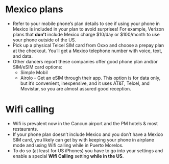 # Mexico plans

- Refer to your mobile phone’s plan details to see if using your phone in Mexico is included in your plan to avoid surprises! For example, Verizon plans that **don’t** include Mexico charge $10/day or $100/month to use your phone outside of the US.
- ⁠Pick up a physical Telcel SIM card from Oxxo and choose a prepay plan at the checkout. You’ll get a Mexico telephone number with voice, text, and data. 
- Other dancers report these companies offer good phone plan and/or SIM/eSIM card options:
  - Simple Mobil
  - Airolo - ⁠Get an eSIM through their app. This option is for data only, but it’s convenient, inexpensive, and it uses AT&T, Telcel, and Movistar, so you are almost assured good reception.

# Wifi calling

- Wifi is prevalent now in the Cancun airport and the PM hotels & most restaurants.
- If your phone plan doesn’t include Mexico and you don’t have a Mexico SIM card, you likely can get by with keeping your phone in airplane mode and using Wifi calling while in Puerto Morelos.
- To do so (at least for US iPhones) you have to go into your settings and enable a special **Wifi Calling** setting **while in the US**.
